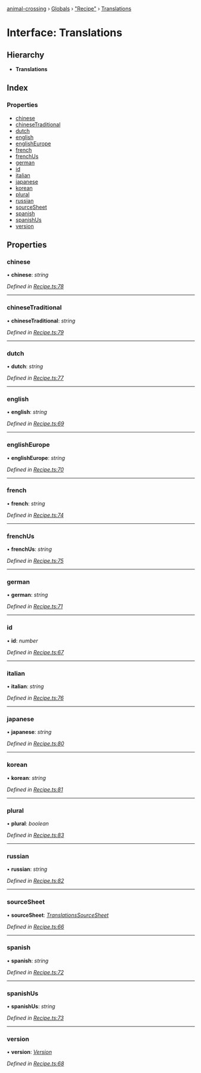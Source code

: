 [animal-crossing](../README.md) › [Globals](../globals.md) › ["Recipe"](../modules/_recipe_.md) › [Translations](_recipe_.translations.md)

# Interface: Translations

## Hierarchy

* **Translations**

## Index

### Properties

* [chinese](_recipe_.translations.md#chinese)
* [chineseTraditional](_recipe_.translations.md#chinesetraditional)
* [dutch](_recipe_.translations.md#dutch)
* [english](_recipe_.translations.md#english)
* [englishEurope](_recipe_.translations.md#englisheurope)
* [french](_recipe_.translations.md#french)
* [frenchUs](_recipe_.translations.md#frenchus)
* [german](_recipe_.translations.md#german)
* [id](_recipe_.translations.md#id)
* [italian](_recipe_.translations.md#italian)
* [japanese](_recipe_.translations.md#japanese)
* [korean](_recipe_.translations.md#korean)
* [plural](_recipe_.translations.md#plural)
* [russian](_recipe_.translations.md#russian)
* [sourceSheet](_recipe_.translations.md#sourcesheet)
* [spanish](_recipe_.translations.md#spanish)
* [spanishUs](_recipe_.translations.md#spanishus)
* [version](_recipe_.translations.md#version)

## Properties

###  chinese

• **chinese**: *string*

*Defined in [Recipe.ts:78](https://github.com/Norviah/animal-crossing/blob/267b9fa/module/types/Recipe.ts#L78)*

___

###  chineseTraditional

• **chineseTraditional**: *string*

*Defined in [Recipe.ts:79](https://github.com/Norviah/animal-crossing/blob/267b9fa/module/types/Recipe.ts#L79)*

___

###  dutch

• **dutch**: *string*

*Defined in [Recipe.ts:77](https://github.com/Norviah/animal-crossing/blob/267b9fa/module/types/Recipe.ts#L77)*

___

###  english

• **english**: *string*

*Defined in [Recipe.ts:69](https://github.com/Norviah/animal-crossing/blob/267b9fa/module/types/Recipe.ts#L69)*

___

###  englishEurope

• **englishEurope**: *string*

*Defined in [Recipe.ts:70](https://github.com/Norviah/animal-crossing/blob/267b9fa/module/types/Recipe.ts#L70)*

___

###  french

• **french**: *string*

*Defined in [Recipe.ts:74](https://github.com/Norviah/animal-crossing/blob/267b9fa/module/types/Recipe.ts#L74)*

___

###  frenchUs

• **frenchUs**: *string*

*Defined in [Recipe.ts:75](https://github.com/Norviah/animal-crossing/blob/267b9fa/module/types/Recipe.ts#L75)*

___

###  german

• **german**: *string*

*Defined in [Recipe.ts:71](https://github.com/Norviah/animal-crossing/blob/267b9fa/module/types/Recipe.ts#L71)*

___

###  id

• **id**: *number*

*Defined in [Recipe.ts:67](https://github.com/Norviah/animal-crossing/blob/267b9fa/module/types/Recipe.ts#L67)*

___

###  italian

• **italian**: *string*

*Defined in [Recipe.ts:76](https://github.com/Norviah/animal-crossing/blob/267b9fa/module/types/Recipe.ts#L76)*

___

###  japanese

• **japanese**: *string*

*Defined in [Recipe.ts:80](https://github.com/Norviah/animal-crossing/blob/267b9fa/module/types/Recipe.ts#L80)*

___

###  korean

• **korean**: *string*

*Defined in [Recipe.ts:81](https://github.com/Norviah/animal-crossing/blob/267b9fa/module/types/Recipe.ts#L81)*

___

###  plural

• **plural**: *boolean*

*Defined in [Recipe.ts:83](https://github.com/Norviah/animal-crossing/blob/267b9fa/module/types/Recipe.ts#L83)*

___

###  russian

• **russian**: *string*

*Defined in [Recipe.ts:82](https://github.com/Norviah/animal-crossing/blob/267b9fa/module/types/Recipe.ts#L82)*

___

###  sourceSheet

• **sourceSheet**: *[TranslationsSourceSheet](../enums/_recipe_.translationssourcesheet.md)*

*Defined in [Recipe.ts:66](https://github.com/Norviah/animal-crossing/blob/267b9fa/module/types/Recipe.ts#L66)*

___

###  spanish

• **spanish**: *string*

*Defined in [Recipe.ts:72](https://github.com/Norviah/animal-crossing/blob/267b9fa/module/types/Recipe.ts#L72)*

___

###  spanishUs

• **spanishUs**: *string*

*Defined in [Recipe.ts:73](https://github.com/Norviah/animal-crossing/blob/267b9fa/module/types/Recipe.ts#L73)*

___

###  version

• **version**: *[Version](../enums/_recipe_.version.md)*

*Defined in [Recipe.ts:68](https://github.com/Norviah/animal-crossing/blob/267b9fa/module/types/Recipe.ts#L68)*
